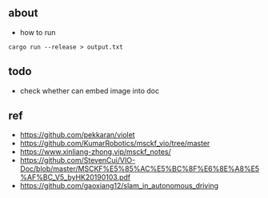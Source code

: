 ## about 

- how to run 
```
cargo run --release > output.txt 
```

## todo 

- check whether can embed image into doc 

## ref 

- https://github.com/pekkaran/violet
- https://github.com/KumarRobotics/msckf_vio/tree/master
- https://www.xinliang-zhong.vip/msckf_notes/
- https://github.com/StevenCui/VIO-Doc/blob/master/MSCKF%E5%85%AC%E5%BC%8F%E6%8E%A8%E5%AF%BC_V5_byHK20190103.pdf
- https://github.com/gaoxiang12/slam_in_autonomous_driving